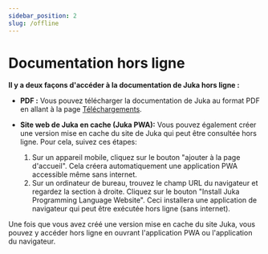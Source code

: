 ```yaml
---
sidebar_position: 2
slug: /offline
---
```


# Documentation hors ligne

**Il y a deux façons d'accéder à la documentation de Juka hors ligne :**

* **PDF :** Vous pouvez télécharger la documentation de Juka au format PDF en allant à la page [Téléchargements](https://github.com/jukaLang/juka-website/releases/download/JukaLang/jukadocs.pdf).
* **Site web de Juka en cache (Juka PWA):** Vous pouvez également créer une version mise en cache du site de Juka qui peut être consultée hors ligne. Pour cela, suivez ces étapes:

    1. Sur un appareil mobile, cliquez sur le bouton "ajouter à la page d'accueil". Cela créera automatiquement une application PWA accessible même sans internet.
    2. Sur un ordinateur de bureau, trouvez le champ URL du navigateur et regardez la section à droite. Cliquez sur le bouton "Install Juka Programming Language Website". Ceci installera une application de navigateur qui peut être exécutée hors ligne (sans internet).

Une fois que vous avez créé une version mise en cache du site Juka, vous pouvez y accéder hors ligne en ouvrant l'application PWA ou l'application du navigateur.
